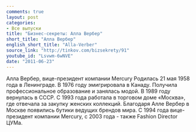 ```yaml
---
comments: true
layout: post
categories:
- Все выпуски
title: "Бизнес-секреты: Алла Вербер"
short_title: "Алла Вербер"
english_short_title: "Alla-Verber"
source_link: "http://tinkov.com/bizsekrety/91"
youtube_id: "Lsvwm-6wNVE"
date: "2011-06-23"
---
```

Алла Вербер, вице-президент компании Mercury
Родилась 21 мая 1958 года в Ленинграде. В 1976 году эмигрировала в Канаду. Получила профессиональное образование и занялась модой. В 1989 году вернулась в СССР. С 1993 года работала в торговом доме «Москва», где отвечала за закупку женских коллекций. Благодаря Алле Вербер в Москве появились бутики ведущих брендов мира. С 1994 года вице-президент компании Mercury, с 2003 года - также Fashion Director ЦУМа.
